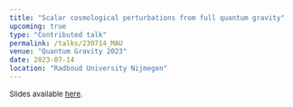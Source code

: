 ```yaml
---
title: "Scalar cosmological perturbations from full quantum gravity"
upcoming: true
type: "Contributed talk"
permalink: /talks/230714_MAU
venue: "Quantum Gravity 2023"
date: 2023-07-14
location: "Radboud University Nijmegen"
---
```


<span style="font-size: small">Slides available [here](http://marchetti-luca.github.io/files/230714_RAD_slides.pdf).</span>
